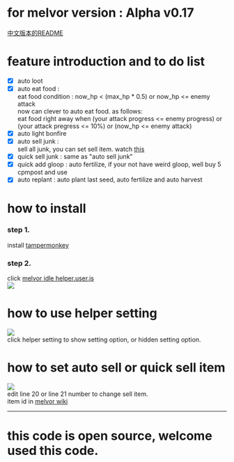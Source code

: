 # for melvor version : Alpha v0.17 

[中文版本的README](https://github.com/cool9203/MelvorIdle-Helper/blob/master/README.md)  

# feature introduction and to do list
- [x] auto loot
- [x] auto eat food :  
eat food condition : now_hp < (max_hp * 0.5)  or  now_hp <= enemy attack  
now can clever to auto eat food. as follows:  
eat food right away when (your attack progress <= enemy progress) or (your attack pregress <= 10%) or (now_hp <= enemy attack)  
- [x] auto light bonfire
- [x] auto sell junk :  
sell all junk, you can set sell item. watch [this](#how-to-set-auto-sell-or-quick-sell-item)  
- [x] quick sell junk : same as "auto sell junk"
- [x] quick add gloop : auto fertilize, if your not have weird gloop, well buy 5 cpmpost and use
- [x] auto replant : auto plant last seed, auto fertilize and auto harvest

# how to install  
### step 1. 
install [tampermonkey](https://chrome.google.com/webstore/detail/tampermonkey/dhdgffkkebhmkfjojejmpbldmpobfkfo)  

### step 2.
click [melvor idle helper.user.js](https://github.com/cool9203/MelvorIdle-Helper/blob/master/melvor%20idle%20helper.user.js)  
![](https://i.imgur.com/JUx8S7T.png)  


# how to use helper setting  
![](https://i.imgur.com/wJdBScd.png)  
click helper setting to show setting option, or hidden setting option.


# how to set auto sell or quick sell item  
![](https://i.imgur.com/N37Vgyz.png)  
edit line 20 or line 21 number to change sell item.  
item id in [melvor wiki](https://wiki.melvoridle.com/index.php?title=Table_of_Items)  

---

# this code is open source, welcome used this code.
